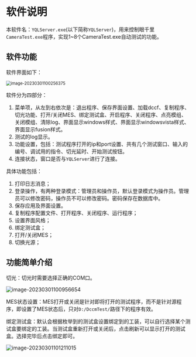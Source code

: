# 软件说明

本软件名：`YQLServer.exe`(以下简称`YQLServer`)，用来控制眼千里`CameraTest.exe`程序，实现1~8个CameraTest.exe自动测试的功能。

## 软件功能

软件界面如下：

<img src="https://gitee.com/Innern/typroa-pictures/raw/master/img/image-20230301100256375.png" alt="image-20230301100256375" style="zoom:80%;" />

软件分为四部分：

1. 菜单项，从左到右依次是：退出程序、保存界面设置、加载dccf、复制程序、切光功能、打开/关闭MES、绑定测试盒、开启程序、关闭程序、点亮模组、关闭模组、清除log、界面显示windows样式、界面显示windowsvista样式、界面显示fusion样式。
2. 测试的log显示。
3. 功能设置，包括：测试程序打开的ip和port设置、共有几个测试窗口、输入的编号、调试用的指令、切光延时、开始测试按钮。
4. 连接状态，窗口是否与`YQLServer`进行了连接。

具体功能包括：

1. 打印日志消息；
2. 登录操作，有两种登录模式：管理员和操作员，默认登录模式为操作员。管理员可以修改密码，操作员不可以修改密码。密码保存在数据库中。
3. 保存应用及界面设置。
4. 复制程序配置文件、打开程序、关闭程序、运行程序；
5. 设置界面风格；
6. 绑定测试盒；
7. 打开/关闭MES；
8. 切换光源；

## 功能简单介绍

切光：切光时需要选择正确的COM口。

<img src="https://gitee.com/Innern/typroa-pictures/raw/master/img/image-20230301100956654.png" alt="image-20230301100956654" style="zoom:100%;" />

MES状态设置：MES打开或关闭是针对即将打开的测试程序，而不是针对源程序，即设置了MES状态后，只对`D:/DccmTest/`路径下的程序有效。

绑定测试盒：默认会根据枚举到的测试盒设置绑定到的工装，可以自行选择某个测试盒要绑定的工装。当测试盒重新打开或关闭后，点击刷新可以显示打开的测试盒。选择完毕后点击绑定即可。

<img src="https://gitee.com/Innern/typroa-pictures/raw/master/img/image-20230301101211015.png" alt="image-20230301101211015" style="zoom:100%;" />
